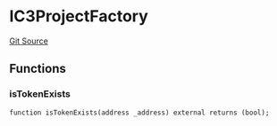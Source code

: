 # IC3ProjectFactory
[Git Source](https://github.com/KlimaDAO/klimadao-solidity/blob/36109e4551048e978d232da5905a9cf6eaf3e3e2/src/infinity/interfaces/IC3.sol)


## Functions
### isTokenExists


```solidity
function isTokenExists(address _address) external returns (bool);
```

